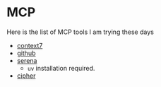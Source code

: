 # MCP

Here is the list of MCP tools I am trying these days

- [context7](https://github.com/upstash/context7)
- [github](https://github.com/github/github-mcp-server?tab=readme-ov-file)
- [serena](https://github.com/oraios/serena)
  - `uv` installation required.
- [cipher](https://github.com/campfirein/cipher)
